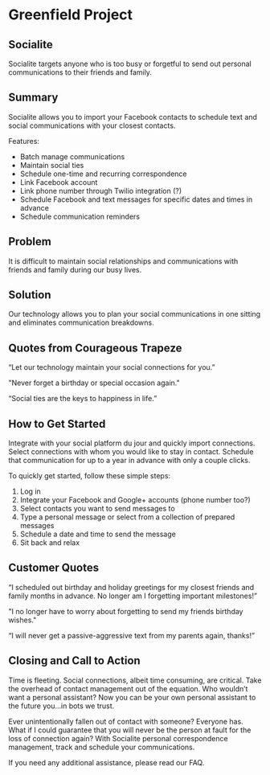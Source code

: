 # Greenfield Project #

<!-- 
> This material was originally posted [here](http://www.quora.com/What-is-Amazons-approach-to-product-development-and-product-management). It is reproduced here for posterities sake.

There is an approach called "working backwards" that is widely used at Amazon. They work backwards from the customer, rather than starting with an idea for a product and trying to bolt customers onto it. While working backwards can be applied to any specific product decision, using this approach is especially important when developing new products or features.

For new initiatives a product manager typically starts by writing an internal press release announcing the finished product. The target audience for the press release is the new/updated product's customers, which can be retail customers or internal users of a tool or technology. Internal press releases are centered around the customer problem, how current solutions (internal or external) fail, and how the new product will blow away existing solutions.

If the benefits listed don't sound very interesting or exciting to customers, then perhaps they're not (and shouldn't be built). Instead, the product manager should keep iterating on the press release until they've come up with benefits that actually sound like benefits. Iterating on a press release is a lot less expensive than iterating on the product itself (and quicker!).

If the press release is more than a page and a half, it is probably too long. Keep it simple. 3-4 sentences for most paragraphs. Cut out the fat. Don't make it into a spec. You can accompany the press release with a FAQ that answers all of the other business or execution questions so the press release can stay focused on what the customer gets. My rule of thumb is that if the press release is hard to write, then the product is probably going to suck. Keep working at it until the outline for each paragraph flows. 

Oh, and I also like to write press-releases in what I call "Oprah-speak" for mainstream consumer products. Imagine you're sitting on Oprah's couch and have just explained the product to her, and then you listen as she explains it to her audience. That's "Oprah-speak", not "Geek-speak".

Once the project moves into development, the press release can be used as a touchstone; a guiding light. The product team can ask themselves, "Are we building what is in the press release?" If they find they're spending time building things that aren't in the press release (overbuilding), they need to ask themselves why. This keeps product development focused on achieving the customer benefits and not building extraneous stuff that takes longer to build, takes resources to maintain, and doesn't provide real customer benefit (at least not enough to warrant inclusion in the press release).
 -->
 
## Socialite ##
Socialite targets anyone who is too busy or forgetful to send out personal communications to their friends and family.

## Summary ##
Socialite allows you to import your Facebook contacts to schedule text and social communications with your closest contacts.

Features:
- Batch manage communications
- Maintain social ties
- Schedule one-time and recurring correspondence  
- Link Facebook account
- Link phone number through Twilio integration (?)
- Schedule Facebook and text messages for specific dates and times in advance
- Schedule communication reminders

## Problem ##
It is difficult to maintain social relationships and communications with friends and family during our busy lives.

## Solution ##
Our technology allows you to plan your social communications in one sitting and eliminates communication breakdowns.

## Quotes from Courageous Trapeze ##
“Let our technology maintain your social connections for you.”

"Never forget a birthday or special occasion again."

“Social ties are the keys to happiness in life.”

## How to Get Started ##
Integrate with your social platform du jour and quickly import connections. Select connections with whom you would like to stay in contact. Schedule that communication for up to a year in advance with only a couple clicks. 

To quickly get started, follow these simple steps:

1. Log in
2. Integrate your Facebook and Google+ accounts (phone number too?)
3. Select contacts you want to send messages to
4. Type a personal message or select from a collection of prepared messages
5. Schedule a date and time to send the message
6. Sit back and relax

## Customer Quotes ##
“I scheduled out birthday and holiday greetings for my closest friends and family months in advance. No longer am I forgetting important milestones!” 

"I no longer have to worry about forgetting to send my friends birthday wishes."

“I will never get a passive-aggressive text from my parents again, thanks!”

## Closing and Call to Action ##
Time is fleeting. Social connections, albeit time consuming, are critical. Take the overhead of contact management out of the equation. Who wouldn’t want a personal assistant? Now you can be your own personal assistant to the future you...in bots we trust.  

Ever unintentionally fallen out of contact with someone? Everyone has. What if I could guarantee that you will never be the person at fault for the loss of connection again? With Socialite personal correspondence management, track and schedule your communications.

If you need any additional assistance, please read our FAQ.
